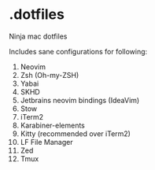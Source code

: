 # .dotfiles
 Ninja mac dotfiles

Includes sane configurations for following:

1. Neovim
2. Zsh (Oh-my-ZSH)
3. Yabai
4. SKHD
5. Jetbrains neovim bindings (IdeaVim)
6. Stow
7. iTerm2
8. Karabiner-elements
9. Kitty (recommended over iTerm2)
10. LF File Manager
11. Zed
12. Tmux
